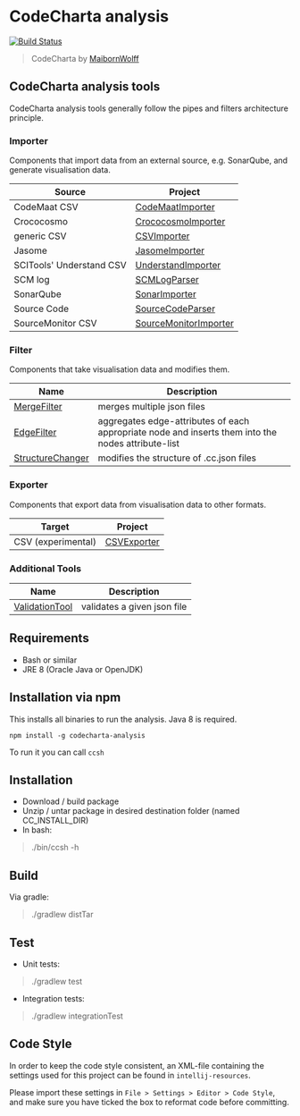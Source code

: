 # CodeCharta analysis

[![Build Status](https://secure.travis-ci.org/)](https://travis-ci.org/)

> CodeCharta by [MaibornWolff](https://www.maibornwolff.de)

## CodeCharta analysis tools

CodeCharta analysis tools generally follow the pipes and filters architecture principle.

### Importer

Components that import data from an external source, e.g. SonarQube, and generate visualisation data.


| Source        | Project                                                 |
| ---           | ---                                                     |
| CodeMaat CSV    | [CodeMaatImporter](import/CodeMaatImporter/README.md)   |
| Crococosmo    | [CrococosmoImporter](import/CrococosmoImporter/README.md)             |
| generic CSV   | [CSVImporter](import/CSVImporter/README.md)             |
| Jasome        | [JasomeImporter](import/JasomeImporter/README.md)         |
| SCITools' Understand CSV | [UnderstandImporter](import/UnderstandImporter/README.md)         |
| SCM log       | [SCMLogParser](import/SCMLogParser/README.md)            |
| SonarQube     | [SonarImporter](import/SonarImporter/README.md)         |
| Source Code   | [SourceCodeParser](import/SourceCodeParser/README.md)         |
| SourceMonitor CSV | [SourceMonitorImporter](import/CSVImporter/README.md)         |

### Filter

Components that take visualisation data and modifies them.

| Name                                        | Description                 |
| ---                                         | ---                         |
| [MergeFilter](filter/MergeFilter/README.md) | merges multiple json files  |
| [EdgeFilter](filter/EdgeFilter/README.md)   | aggregates edge-attributes of each appropriate node and inserts them into the nodes attribute-list |
| [StructureChanger](filter/StructureModifier/README.md)   | modifies the structure of .cc.json files |

### Exporter

Components that export data from visualisation data to other formats.

| Target        | Project                                                 |
| ---           | ---                                                     |
|  CSV (experimental) | [CSVExporter](export/CSVExporter/README.md)             |

### Additional Tools

| Name                                             | Description                  |
| ---                                              | ---                          |
| [ValidationTool](tools/ValidationTool/README.md) | validates a given json file  |


## Requirements

- Bash or similar
- JRE 8 (Oracle Java or OpenJDK)

## Installation via npm

This installs all binaries to run the analysis. Java 8 is required.

`npm install -g codecharta-analysis`

To run it you can call `ccsh`  

## Installation

- Download / build package
- Unzip / untar package in desired destination folder (named CC_INSTALL_DIR)
- In bash:
> ./bin/ccsh -h

## Build

Via gradle:

> ./gradlew distTar

## Test

- Unit tests:

> ./gradlew test

- Integration tests:

> ./gradlew integrationTest

## Code Style

In order to keep the code style consistent, an XML-file containing the settings used for this project can be found in `intellij-resources`.

Please import these settings in `File > Settings > Editor > Code Style`, and make sure you have ticked the box to reformat code before committing.
